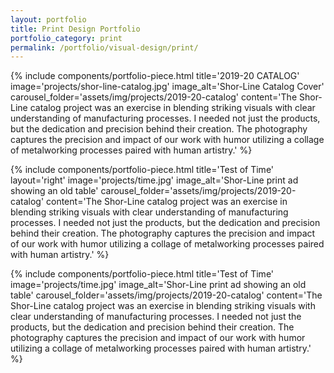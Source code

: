 ```yaml
---
layout: portfolio
title: Print Design Portfolio
portfolio_category: print
permalink: /portfolio/visual-design/print/
---
```


{% include components/portfolio-piece.html
   title='2019-20 CATALOG'
   image='projects/shor-line-catalog.jpg'
   image_alt='Shor-Line Catalog Cover'
   carousel_folder='assets/img/projects/2019-20-catalog'
   content='The Shor-Line catalog project was an exercise in blending striking visuals with clear understanding of manufacturing processes. I needed not just the products, but the dedication and precision behind their creation. The photography captures the precision and impact of our work with humor utilizing a collage of metalworking processes paired with human artistry.'
%}



{% include components/portfolio-piece.html
   title='Test of Time'
   layout='right'
   image='projects/time.jpg'
   image_alt='Shor-Line print ad showing an old table'
   carousel_folder='assets/img/projects/2019-20-catalog'
   content='The Shor-Line catalog project was an exercise in blending striking visuals with clear understanding of manufacturing processes. I needed not just the products, but the dedication and precision behind their creation. The photography captures the precision and impact of our work with humor utilizing a collage of metalworking processes paired with human artistry.'
%}

{% include components/portfolio-piece.html
   title='Test of Time'
   image='projects/time.jpg'
   image_alt='Shor-Line print ad showing an old table'
   carousel_folder='assets/img/projects/2019-20-catalog'
   content='The Shor-Line catalog project was an exercise in blending striking visuals with clear understanding of manufacturing processes. I needed not just the products, but the dedication and precision behind their creation. The photography captures the precision and impact of our work with humor utilizing a collage of metalworking processes paired with human artistry.'
%}